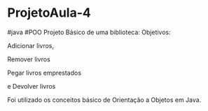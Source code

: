 # ProjetoAula-4
#java #POO
Projeto Básico de uma biblioteca:
Objetivos:

Adicionar livros,

Remover livros

Pegar livros emprestados

e Devolver livros

Foi utilizado os conceitos básico de Orientação a Objetos em Java.
